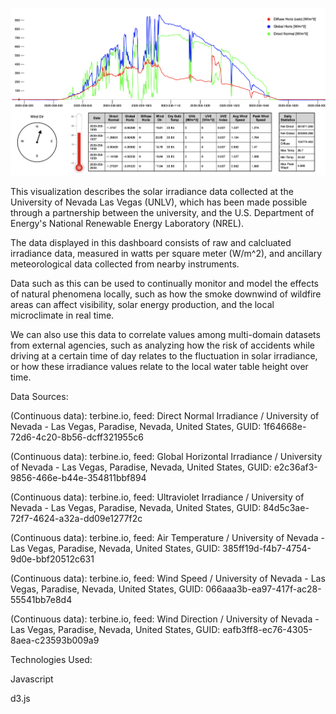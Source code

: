 ![](https://github.com/thenick775/terbine_visualizations/blob/master/nrel_unlv_visualization/graphics/demo.png)

This visualization describes the solar irradiance data collected at the University of Nevada Las Vegas (UNLV), which has been made possible through a partnership between the university, and the U.S. Department of Energy's National Renewable Energy Laboratory (NREL).

The data displayed in this dashboard consists of raw and calcluated irradiance data, measured in watts per square meter (W/m^2), and ancillary meteorological data collected from nearby instruments.

Data such as this can be used to continually monitor and model the effects of natural phenomena locally, such as how the smoke downwind of wildfire areas can affect visibility, solar energy production, and the local microclimate in real time. 

We can also use this data to correlate values among multi-domain datasets from external agencies, such as analyzing how the risk of accidents while driving at a certain time of day relates to the fluctuation in solar irradiance, or how these irradiance values relate to the local water table height over time.

Data Sources:

(Continuous data): terbine.io, feed: Direct Normal Irradiance / University of Nevada - Las Vegas, Paradise, Nevada, United States, GUID: 1f64668e-72d6-4c20-8b56-dcff321955c6

(Continuous data): terbine.io, feed: Global Horizontal Irradiance / University of Nevada - Las Vegas, Paradise, Nevada, United States, GUID: e2c36af3-9856-466e-b44e-354811bbf894

(Continuous data): terbine.io, feed: Ultraviolet Irradiance / University of Nevada - Las Vegas, Paradise, Nevada, United States, GUID: 84d5c3ae-72f7-4624-a32a-dd09e1277f2c

(Continuous data): terbine.io, feed: Air Temperature / University of Nevada - Las Vegas, Paradise, Nevada, United States, GUID: 385ff19d-f4b7-4754-9d0e-bbf20512c631

(Continuous data): terbine.io, feed: Wind Speed / University of Nevada - Las Vegas, Paradise, Nevada, United States, GUID: 066aaa3b-ea97-417f-ac28-55541bb7e8d4

(Continuous data): terbine.io, feed: Wind Direction / University of Nevada - Las Vegas, Paradise, Nevada, United States, GUID: eafb3ff8-ec76-4305-8aea-c23593b009a9

Technologies Used:

Javascript

d3.js
